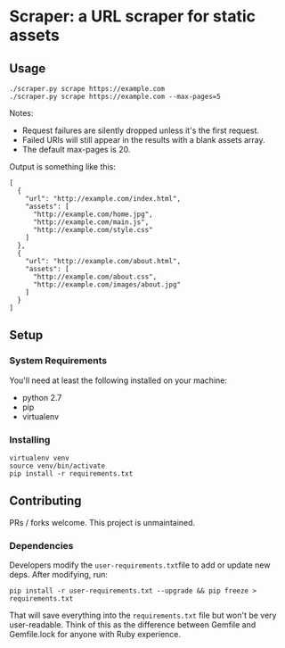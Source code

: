 # Scraper: a URL scraper for static assets

## Usage
```
./scraper.py scrape https://example.com
./scraper.py scrape https://example.com --max-pages=5
```

Notes:

- Request failures are silently dropped unless it's the first request.
- Failed URls will still appear in the results with a blank assets array.
- The default max-pages is 20.

Output is something like this:

```
[
  {
    "url": "http://example.com/index.html", 
    "assets": [
      "http://example.com/home.jpg", 
      "http://example.com/main.js", 
      "http://example.com/style.css"
    ]
  }, 
  {
    "url": "http://example.com/about.html", 
    "assets": [
      "http://example.com/about.css", 
      "http://example.com/images/about.jpg"
    ]
  }
]
```

## Setup

### System Requirements
You'll need at least the following installed on your machine:

- python 2.7
- pip
- virtualenv

### Installing

```
virtualenv venv
source venv/bin/activate
pip install -r requirements.txt
```

## Contributing
PRs / forks welcome. This project is unmaintained.

### Dependencies
Developers modify the `user-requirements.txt`file to add or update new deps.
After modifying, run:

```
pip install -r user-requirements.txt --upgrade && pip freeze > requirements.txt
```

That will save everything into the `requirements.txt` file but won't be very
user-readable. Think of this as the difference between Gemfile and Gemfile.lock
for anyone with Ruby experience.
